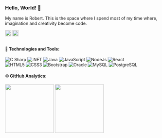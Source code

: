 ### Hello, World! 👋

My name is Robert. This is the space where I spend most of my time where, imagination and creativity become code.

<div>    
    <a href="https://www.instagram.com/robert_gcm/" target="_blank"><img height="20" src="https://img.shields.io/badge/Instagram-E4405F?style=for-the-badge&logo=instagram&logoColor=white" target="_blank"></a> 
    <a href="https://www.linkedin.com/in/robert-madureira/" target="_blank"><img height="20" src="https://img.shields.io/badge/LinkedIn-0077B5?style=for-the-badge&logo=linkedin&logoColor=white" target="_blank"></a>
  </div>
  
  ##

#### 🚀 Technologies and Tools:

![C Sharp](https://img.shields.io/badge/-C%20Sharp-333333?style=flat&logo=C%20Sharp&logoColor=239120)
![.NET](https://img.shields.io/badge/-Net-333333?style=flat&logo=.NET&logoColor=993399) 
![Java](https://img.shields.io/badge/-Java-333333?style=flat&logo=Java&logoColor=007396)
![JavaScript](https://img.shields.io/badge/-JavaScript-333333?style=flat&logo=JavaScript&logoColor=F7DF1E)
![NodeJs](https://img.shields.io/badge/-Nodejs-333333?style=flat&logo=Node.js&logoColor=339933) 
![React](https://img.shields.io/badge/-React-333333?style=flat&logo=React&logoColor=61DAFB) <br>
![HTML5](https://img.shields.io/badge/-HTML5-333333?style=flat&logo=HTML5&logoColor=E34F26)
![CSS3](https://img.shields.io/badge/-CSS3-333333?style=flat&logo=CSS3&logoColor=1572B6)
![Bootstrap](https://img.shields.io/badge/-Bootstrap-333333?style=flat&logo=Bootstrap&logoColor=7952B3)
![Oracle](https://img.shields.io/badge/-Oracle-333333?style=flat&logo=Oracle&logoColor=F80000)
![MySQL](https://img.shields.io/badge/-MySQL-333333?style=flat&logo=MySQL&logoColor=4479A1)
![PostgreSQL](https://img.shields.io/badge/-PostgreSQL-333333?style=flat&logo=PostgreSQL&logoColor=4169E1)

#### ⚙️ GitHub Analytics:

<div>
  <img height="160cm" width="" src="https://github-readme-stats.vercel.app/api?username=robertmadureira&show_icons=true&theme=onedark&include_all_commits=true&count_private=true"/>
  <img height="160cm" src="https://github-readme-stats.vercel.app/api/top-langs/?username=robertmadureira&layout=compact&langs_count=8&theme=onedark"/>
</div>
